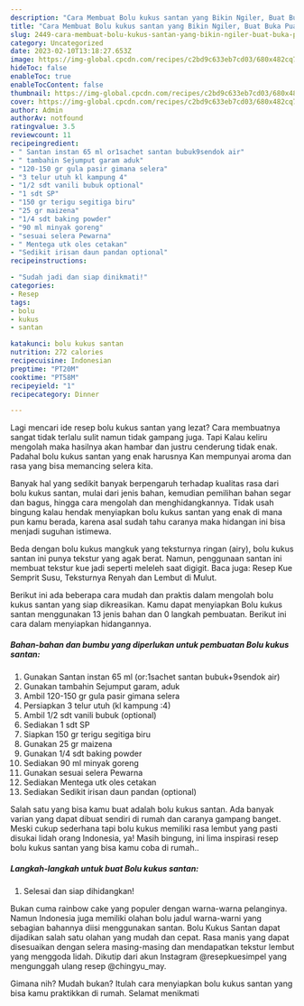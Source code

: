 ```yaml
---
description: "Cara Membuat Bolu kukus santan yang Bikin Ngiler, Buat Buka Puasa Bikin Ngiler"
title: "Cara Membuat Bolu kukus santan yang Bikin Ngiler, Buat Buka Puasa Bikin Ngiler"
slug: 2449-cara-membuat-bolu-kukus-santan-yang-bikin-ngiler-buat-buka-puasa-bikin-ngiler
category: Uncategorized
date: 2023-02-10T13:18:27.653Z
image: https://img-global.cpcdn.com/recipes/c2bd9c633eb7cd03/680x482cq70/bolu-kukus-santan-foto-resep-utama.jpg
hideToc: false
enableToc: true
enableTocContent: false
thumbnail: https://img-global.cpcdn.com/recipes/c2bd9c633eb7cd03/680x482cq70/bolu-kukus-santan-foto-resep-utama.jpg
cover: https://img-global.cpcdn.com/recipes/c2bd9c633eb7cd03/680x482cq70/bolu-kukus-santan-foto-resep-utama.jpg
author: Admin
authorAv: notfound
ratingvalue: 3.5
reviewcount: 11
recipeingredient:
- " Santan instan 65 ml or1sachet santan bubuk9sendok air"
- " tambahin Sejumput garam aduk"
- "120-150 gr gula pasir gimana selera"
- "3 telur utuh kl kampung 4"
- "1/2 sdt vanili bubuk optional"
- "1 sdt SP"
- "150 gr terigu segitiga biru"
- "25 gr maizena"
- "1/4 sdt baking powder"
- "90 ml minyak goreng"
- "sesuai selera Pewarna"
- " Mentega utk oles cetakan"
- "Sedikit irisan daun pandan optional"
recipeinstructions:

- "Sudah jadi dan siap dinikmati!"
categories:
- Resep
tags:
- bolu
- kukus
- santan

katakunci: bolu kukus santan 
nutrition: 272 calories
recipecuisine: Indonesian
preptime: "PT20M"
cooktime: "PT58M"
recipeyield: "1"
recipecategory: Dinner

---
```



Lagi mencari ide resep bolu kukus santan yang lezat? Cara membuatnya sangat tidak terlalu sulit namun tidak gampang juga. Tapi Kalau keliru mengolah maka hasilnya akan hambar dan justru cenderung tidak enak. Padahal bolu kukus santan yang enak harusnya Kan mempunyai aroma dan rasa yang bisa memancing selera kita.


Banyak hal yang sedikit banyak berpengaruh terhadap kualitas rasa dari bolu kukus santan, mulai dari jenis bahan, kemudian pemilihan bahan segar dan bagus, hingga cara mengolah dan menghidangkannya. Tidak usah bingung kalau hendak menyiapkan bolu kukus santan yang enak di mana pun kamu berada, karena asal sudah tahu caranya maka hidangan ini bisa menjadi suguhan istimewa.

Beda dengan bolu kukus mangkuk yang teksturnya ringan (airy), bolu kukus santan ini punya tekstur yang agak berat. Namun, penggunaan santan ini membuat tekstur kue jadi seperti meleleh saat digigit. Baca juga: Resep Kue Semprit Susu, Teksturnya Renyah dan Lembut di Mulut.


Berikut ini ada beberapa cara mudah dan praktis dalam mengolah bolu kukus santan yang siap dikreasikan. Kamu dapat menyiapkan Bolu kukus santan menggunakan 13 jenis bahan dan 0 langkah pembuatan. Berikut ini cara dalam menyiapkan hidangannya.

<!--inarticleads1-->

##### Bahan-bahan dan bumbu yang diperlukan untuk pembuatan Bolu kukus santan:

1. Gunakan  Santan instan 65 ml (or:1sachet santan bubuk+9sendok air)
1. Gunakan  tambahin Sejumput garam, aduk
1. Ambil 120-150 gr gula pasir gimana selera
1. Persiapkan 3 telur utuh (kl kampung :4)
1. Ambil 1/2 sdt vanili bubuk (optional)
1. Sediakan 1 sdt SP
1. Siapkan 150 gr terigu segitiga biru
1. Gunakan 25 gr maizena
1. Gunakan 1/4 sdt baking powder
1. Sediakan 90 ml minyak goreng
1. Gunakan sesuai selera Pewarna
1. Sediakan  Mentega utk oles cetakan
1. Sediakan Sedikit irisan daun pandan (optional)


Salah satu yang bisa kamu buat adalah bolu kukus santan. Ada banyak varian yang dapat dibuat sendiri di rumah dan caranya gampang banget. Meski cukup sederhana tapi bolu kukus memiliki rasa lembut yang pasti disukai lidah orang Indonesia, ya! Masih bingung, ini lima inspirasi resep bolu kukus santan yang bisa kamu coba di rumah.. 

<!--inarticleads2-->

##### Langkah-langkah untuk buat Bolu kukus santan:


1. Selesai dan siap dihidangkan!

Bukan cuma rainbow cake yang populer dengan warna-warna pelanginya. Namun Indonesia juga memiliki olahan bolu jadul warna-warni yang sebagian bahannya diisi menggunakan santan. Bolu Kukus Santan dapat dijadikan salah satu olahan yang mudah dan cepat. Rasa manis yang dapat disesuaikan dengan selera masing-masing dan mendapatkan tekstur lembut yang menggoda lidah. Dikutip dari akun Instagram @resepkuesimpel yang mengunggah ulang resep @chingyu_may. 

Gimana nih? Mudah bukan? Itulah cara menyiapkan bolu kukus santan yang bisa kamu praktikkan di rumah. Selamat menikmati
